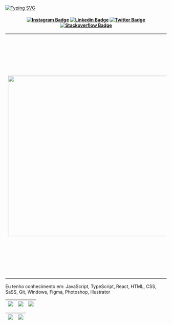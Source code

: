 [![Typing SVG](https://readme-typing-svg.herokuapp.com/?color=FAFAD2&size=35&center=true&vCenter=true&width=1000&lines=Olá,+Seja+Bem+Vindo(as);Sou+Paulo+Marques;Tenho+22+anos;Desenvolvedor+Android)](https://git.io/typing-svg)
<h4 align="center">

[![Instagram Badge](https://img.shields.io/badge/-instagram-red?style=for-the-badge&logo=instagram&logoColor=white&link=https://github.com/paulomarquesdev)](https://www.instagram.com/soupaulort/)
[![Linkedin Badge](https://img.shields.io/badge/-Linkedin-blue?style=for-the-badge&logo=Linkedin&logoColor=white&link=https://github.com/paulomarquesdev)](https://www.linkedin.com/in/paulomarquesdev/)
[![Twitter Badge](https://img.shields.io/badge/twitter-%2300acee.svg?&style=for-the-badge&logo=twitter&logoColor=white&link=https://github.com/paulomarquesdev)](https://twitter.com/paulomarquesdev)
[![Stackoverflow Badge](https://img.shields.io/badge/stackoverflow-%23F28032.svg?&style=for-the-badge&logo=stackoverflow&logoColor=white&link=https://github.com/paulomarquesdev)](https://stackoverflow.com/users/11788674/paulo-marques)

</h4>

<table border="0" cellspacing="0" cellpadding="0">
  <tr>
    <td style="border: 0";>
      <img width="500" src="https://www.uniqueerp.co.in/img/course/10.jpg" />
    </td>
    <td style="border: 0";>
      <p>
        Sou estudante de desenvolvimento mobile. Atualmente resido em Brasília - DF. Sou curioso, entusiasmado e um pouco pragmático. Amo aprender coisas novas e descobrir maneiras diferentes de lidar com um mesmo problema.
      </p>
      <ul>
        <li>
          🔭 No momento, estou estudando e aplicando para vagas na área de mobile.
        </li>
        <li>
          🌱 Atualmente estou estudando Java, Kotlin e Android.
        </li>
        <li>
          ⚡ Spoiler: Amo um bom desafio!
        </li>
      </ul>
    </td>
  </tr>
</table>

Eu tenho conhecimento em: JavaScript, TypeScript, React, HTML, CSS, SaSS, Git, Windows, Figma, Photoshop, Illustrator

| ![](http://github-profile-summary-cards.vercel.app/api/cards/stats?username=paulomarquesdev&theme=nord_dark) | ![](http://github-profile-summary-cards.vercel.app/api/cards/repos-per-language?username=paulomarquesdev&hide=Html&theme=nord_dark) | ![](http://github-profile-summary-cards.vercel.app/api/cards/most-commit-language?username=paulomarquesdev&theme=nord_dark) |
| :-: | :-: | :-: |

| ![](http://github-profile-summary-cards.vercel.app/api/cards/profile-details?username=paulomarquesdev&theme=nord_dark) | ![](https://github-readme-streak-stats.herokuapp.com/?user=paulomarquesdev&hide_border=false&date_format=M%20j%5B%2C%20Y%5D&background=2D3742&stroke=2D3742&ring=6bbbca&fire=6bbbca&currStreakNum=fff&sideNums=6bbbca&currStreakLabel=6bbbca&sideLabels=fff&dates=fff) |
| :-: | :-: |
